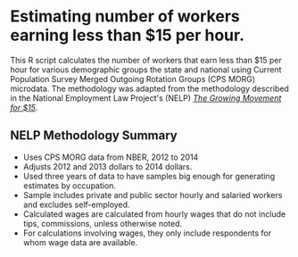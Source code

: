 # Estimating number of workers earning less than $15 per hour. 
This R script calculates the number of workers that earn less than $15 per hour for various demographic groups the state and national using Current Population Survey Merged Outgoing Rotation Groups (CPS MORG) microdata. The methodology was adapted from the methodology described in the National Employment Law Project's (NELP) [*The Growing Movement for $15*](http://www.nelp.org/content/uploads/Growing-Movement-for-15-Dollars.pdf').

## NELP Methodology Summary
*	Uses CPS MORG data from NBER, 2012 to 2014
*	Adjusts 2012 and 2013 dollars to 2014 dollars. 
*	Used three years of data to have samples big enough for generating estimates by occupation.
*	Sample includes private and public sector hourly and salaried workers and excludes self-employed.
*	Calculated wages are calculated from hourly wages that do not include tips, commissions, unless otherwise noted.  
*	For calculations involving wages, they only include respondents for whom wage data are available.

